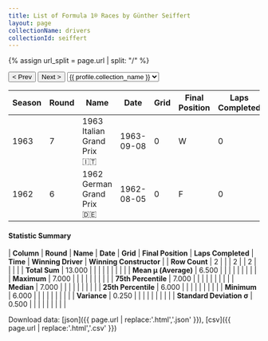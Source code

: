 ```yaml
---
title: List of Formula 1® Races by Günther Seiffert
layout: page
collectionName: drivers
collectionId: seiffert
---
```


{% assign url_split = page.url | split: "/" %}
<div id="collection-navigation">
<button onclick="selector.options[selector.selectedIndex-1].value && (window.location = selector.options[selector.selectedIndex-1].value);">&lt; Prev</button>
<button onclick="selector.options[selector.selectedIndex+1].value && (window.location = selector.options[selector.selectedIndex+1].value);">Next &gt;</button>
<select id="selector" onchange="this.options[this.selectedIndex].value && (window.location = this.options[this.selectedIndex].value);">
  {% for collectionId in site.data[page.collectionName].refs %}
    {% if collectionId == page.collectionId %}
      {% assign selected = "selected" %}
    {% else %}
      {% assign selected = "" %}
    {% endif %}
    {% assign profile = site.data[page.collectionName][collectionId].profile %}
    <option value="/f1/{{ page.collectionName }}/{{ collectionId }}/{{ url_split[4] }}" {{ selected }}>{{ profile.collection_name }}</option>
  {% endfor %}
</select>
</div>

| Season | Round | Name | Date | Grid | Final Position | Laps Completed | Time | Winning Driver | Winning Constructor |
|--|--|--|--|--|--|--|--|--|--|
| 1963 | 7 | 1963 Italian Grand Prix 🇮🇹 | 1963-09-08 | 0 | W | 0 |   | Jim Clark 🇬🇧 | Lotus-Climax 🇬🇧 |
| 1962 | 6 | 1962 German Grand Prix 🇩🇪 | 1962-08-05 | 0 | F | 0 |   | Graham Hill 🇬🇧 | BRM 🇬🇧 |

#### Statistic Summary

| **Column** | **Round** | **Name** | **Date** | **Grid** | **Final Position** | **Laps Completed** | **Time** | **Winning Driver** | **Winning Constructor** |
| **Row Count** | 2 |  |  | 2 |  | 2 |  |  |  |
| **Total Sum** | 13.000 |  |  |  |  |  |  |  |  |
| **Mean μ (Average)** | 6.500 |  |  |  |  |  |  |  |  |
| **Maximum** | 7.000 |  |  |  |  |  |  |  |  |
| **75th Percentile** | 7.000 |  |  |  |  |  |  |  |  |
| **Median** | 7.000 |  |  |  |  |  |  |  |  |
| **25th Percentile** | 6.000 |  |  |  |  |  |  |  |  |
| **Minimum** | 6.000 |  |  |  |  |  |  |  |  |
| **Variance** | 0.250 |  |  |  |  |  |  |  |  |
| **Standard Deviation σ** | 0.500 |  |  |  |  |  |  |  |  |

Download data: [json]({{ page.url | replace:'.html','.json' }}), [csv]({{ page.url | replace:'.html','.csv' }})
